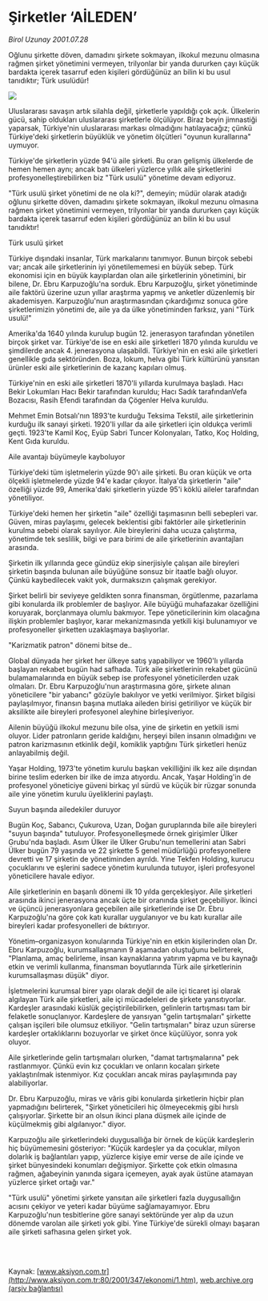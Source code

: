 # Şirketler ‘AİLEDEN’

*Birol Uzunay 2001.07.28*

<div>
 <p class="spot">
  Oğlunu şirkette döven, damadını şirkete sokmayan, ilkokul mezunu olmasına rağmen şirket yönetimini vermeyen, trilyonlar bir yanda dururken çayı küçük bardakta içerek tasarruf eden kişileri gördüğünüz an bilin ki bu usul tanıdıktır; Türk usulüdür!
 </p>
 <p class="metin">
 </p>
 <img border="0" src="/web/20020429230619im_/http://www.aksiyon.com.tr/2001/347/resimler/sirket.jpg"/>
 <p class="metin">
  Uluslararası savaşın artık silahla değil, şirketlerle yapıldığı çok açık. Ülkelerin gücü, sahip oldukları uluslararası şirketlerle ölçülüyor. Biraz beyin jimnastiği yaparsak, Türkiye'nin uluslararası markası olmadığını hatılayacağız; çünkü Türkiye'deki şirketlerin büyüklük ve yönetim ölçütleri "oyunun kurallarına" uymuyor.
 </p>
 <p class="metin">
  Türkiye'de şirketlerin yüzde 94'ü aile şirketi. Bu oran gelişmiş ülkelerde de hemen hemen aynı; ancak batı ülkeleri yüzlerce yıllık aile şirketlerini profesyonelleştirebilirken biz "Türk usulü" yönetime devam ediyoruz.
 </p>
 <p class="metin">
  "Türk usulü şirket yönetimi de ne ola ki?", demeyin; müdür olarak atadığı oğlunu şirkette döven, damadını şirkete sokmayan, ilkokul mezunu olmasına rağmen şirket yönetimini vermeyen, trilyonlar bir yanda dururken çayı küçük bardakta içerek tasarruf eden kişileri gördüğünüz an bilin ki bu usul tanıdıktır!
 </p>
 <p class="arabaslik">
  Türk usulü şirket
 </p>
 <p class="metin">
  Türkiye dışındaki insanlar, Türk markalarını tanımıyor. Bunun birçok sebebi var; ancak aile şirketlerinin iyi yönetilememesi en büyük sebep. Türk ekonomisi için en büyük kayıplardan olan aile şirketlerinin yönetimini, bir bilene, Dr. Ebru Karpuzoğlu'na sorduk. Ebru Karpuzoğlu, şirket yönetiminde aile faktörü üzerine uzun yıllar araştırma yapmış ve anketler düzenlemiş bir akademisyen. Karpuzoğlu'nun araştırmasından çıkardığımız sonuca göre şirketlerimizin yönetimi de, aile ya da ülke yönetiminden farksız, yani "Türk usulü!"
 </p>
 <p class="metin">
  Amerika'da 1640 yılında kurulup bugün 12. jenerasyon tarafından yönetilen birçok şirket var. Türkiye'de ise en eski aile şirketleri 1870 yılında kuruldu ve şimdilerde ancak 4. jenerasyona ulaşabildi. Türkiye'nin en eski aile şirketleri genellikle gıda sektöründen. Boza, lokum, helva gibi Türk kültürünü yansıtan ürünler eski aile şirketlerinin de kazanç kapıları olmuş.
 </p>
 <p class="metin">
  Türkiye'nin en eski aile şirketleri 1870'li yıllarda kurulmaya başladı. Hacı Bekir Lokumları Hacı Bekir tarafından kuruldu; Hacı Sadık tarafındanVefa Bozacısı, Rasih Efendi tarafından da Çögenler Helva kuruldu.
 </p>
 <p class="metin">
  Mehmet Emin Botsalı'nın 1893'te kurduğu Teksima Tekstil, aile şirketlerinin kurduğu ilk sanayi şirketi. 1920'li yıllar da aile şirketleri için oldukça verimli geçti. 1923'te Kamil Koç, Eyüp Sabri Tuncer Kolonyaları, Tatko, Koç Holding, Kent Gıda kuruldu.
 </p>
 <p class="arabaslik">
  Aile avantajı büyümeyle kayboluyor
 </p>
 <p class="metin">
  Türkiye'deki tüm işletmelerin yüzde 90'ı aile şirketi. Bu oran küçük ve orta ölçekli işletmelerde yüzde 94'e kadar çıkıyor. İtalya'da şirketlerin "aile" özelliği yüzde 99, Amerika'daki şirketlerin yüzde 95'i köklü aileler tarafından yönetiliyor.
 </p>
 <p class="metin">
  Türkiye'deki hemen her şirketin "aile" özelliği taşımasının belli sebepleri var. Güven, miras paylaşımı, gelecek beklentisi gibi faktörler aile şirketlerinin kurulma sebebi olarak sayılıyor. Aile bireylerini daha ucuza çalıştırma, yönetimde tek seslilik, bilgi ve para birimi de aile şirketlerinin avantajları arasında.
 </p>
 <p class="metin">
  Şirketin ilk yıllarında gece gündüz ekip sinerjisiyle çalışan aile bireyleri şirketin başında bulunan aile büyüğüne sonsuz bir itaatle bağlı oluyor. Çünkü kaybedilecek vakit yok, durmaksızın çalışmak gerekiyor.
 </p>
 <p class="metin">
  Şirket belirli bir seviyeye geldikten sonra finansman, örgütlenme, pazarlama gibi konularda ilk problemler de başlıyor. Aile büyüğü muhafazakar özelliğini koruyarak, borçlanmaya olumlu bakmıyor. Tepe yöneticilerinin kim olacağına ilişkin problemler başlıyor, karar mekanizmasında yetkili kişi bulunamıyor ve profesyoneller şirketten uzaklaşmaya başlıyorlar.
 </p>
 <p class="arabaslik">
  "Karizmatik patron" dönemi bitse de..
 </p>
 <p class="metin">
  Global dünyada her şirket her ülkeye satış yapabiliyor ve 1960'lı yıllarda başlayan rekabet bugün had safhada. Türk aile şirketlerinin rekabet gücünü bulamamalarında en büyük sebep ise profesyonel yöneticilerden uzak olmaları. Dr. Ebru Karpuzoğlu'nun araştırmasına göre, şirkete alınan yöneticilere "bir yabancı" gözüyle bakılıyor ve yetki verilmiyor. Şirket bilgisi paylaşılmıyor, finansın başına mutlaka aileden birisi getiriliyor ve küçük bir aksilikte aile bireyleri profesyonel aleyhine birleşiveriyor.
 </p>
 <p class="metin">
  Ailenin büyüğü ilkokul mezunu bile olsa, yine de şirketin en yetkili ismi oluyor. Lider patronların geride kaldığını, herşeyi bilen insanın olmadığını ve patron karizmasının etkinlik değil, komiklik yaptığını Türk şirketleri henüz anlayabilmiş değil.
 </p>
 <p class="metin">
  Yaşar Holding, 1973'te yönetim kurulu başkan vekilliğini ilk kez aile dışından birine teslim ederken bir ilke de imza atıyordu. Ancak, Yaşar Holding'in de profesyonel yöneticiye güveni birkaç yıl sürdü ve küçük bir rüzgar sonunda aile yine yönetim kurulu üyeliklerini paylaştı.
 </p>
 <p class="arabaslik">
  Suyun başında ailedekiler duruyor
 </p>
 <p class="metin">
  Bugün Koç, Sabancı, Çukurova, Uzan, Doğan guruplarında bile aile bireyleri "suyun başında" tutuluyor. Profesyonelleşmede örnek girişimler Ülker Grubu'nda başladı. Asım Ülker ile Ülker Grubu'nun temellerini atan Sabri Ülker bugün 79 yaşında ve 22 şirkette 5 genel müdürlüğü profesyonellere devretti ve 17 şirketin de yönetiminden ayrıldı. Yine Tekfen Holding, kurucu çocuklarını ve eşlerini sadece yönetim kurulunda tutuyor, işleri profesyonel yöneticilere havale ediyor.
 </p>
 <p class="metin">
  Aile şirketlerinin en başarılı dönemi ilk 10 yılda gerçekleşiyor. Aile şirketleri arasında ikinci jenerasyona ancak üçte bir oranında şirket geçebiliyor. İkinci ve üçüncü jenerasyonlara geçebilen aile şirketlerinde ise Dr. Ebru Karpuzoğlu'na göre çok katı kurallar uygulanıyor ve bu katı kurallar aile bireyleri kadar profesyonelleri de bıktırıyor.
 </p>
 <p class="metin">
  Yönetim–organizasyon konularında Türkiye'nin en etkin kişilerinden olan Dr. Ebru Karpuzoğlu, kurumsallaşmanın 9 aşamadan oluştuğunu belirterek, "Planlama, amaç belirleme, insan kaynaklarına yatırım yapma ve bu kaynağı etkin ve verimli kullanma, finansman boyutlarında Türk aile şirketlerinin kurumsallaşması düşük" diyor.
 </p>
 <p class="metin">
  İşletmelerini kurumsal birer yapı olarak değil de aile içi ticaret işi olarak algılayan Türk aile şirketleri, aile içi mücadeleleri de şirkete yansıtıyorlar. Kardeşler arasındaki küslük geçiştirilebilirken, gelinlerin tartışması tam bir felaketle sonuçlanıyor. Kardeşlere de yansıyan "gelin tartışmaları" şirkette çalışan işçileri bile olumsuz etkiliyor. "Gelin tartışmaları" biraz uzun sürerse kardeşler ortaklıklarını bozuyorlar ve şirket önce küçülüyor, sonra yok oluyor.
 </p>
 <p class="metin">
  Aile şirketlerinde gelin tartışmaları olurken, "damat tartışmalarına" pek rastlanmıyor. Çünkü evin kız çocukları ve onların kocaları şirkete yaklaştırılmak istenmiyor. Kız çocukları ancak miras paylaşımında pay alabiliyorlar.
 </p>
 <p class="metin">
  Dr. Ebru Karpuzoğlu, miras ve vâris gibi konularda şirketlerin hiçbir plan yapmadığını belirterek, "Şirket yöneticileri hiç ölmeyecekmiş gibi hırslı çalışıyorlar. Şirkette bir an olsun ikinci plana düşmek aile içinde de küçülmekmiş gibi algılanıyor." diyor.
 </p>
 <p class="metin">
  Karpuzoğlu aile şirketlerindeki duygusallığa bir örnek de küçük kardeşlerin hiç büyümemesini gösteriyor: "Küçük kardeşler ya da çocuklar, milyon dolarlık iş bağlantıları yapıp, yüzlerce kişiye emir verse de aile içinde ve şirket bünyesindeki konumları değişmiyor. Şirkette çok etkin olmasına rağmen, ağabeyinin yanında sigara içemeyen, ayak ayak üstüne atamayan yüzlerce şirket ortağı var."
 </p>
 <p class="metin">
  "Türk usulü" yönetimi şirkete yansıtan aile şirketleri fazla duygusallığın acısını çekiyor ve yeteri kadar büyüme sağlamayamıyor. Ebru Karpuzoğlu'nun tesbitlerine göre sanayi sektöründe yer alıp da uzun dönemde varolan aile şirketi yok gibi.  Yine Türkiye'de sürekli olmayı başaran aile şirketi safhasına gelen şirket yok.
 </p>
 <p class="metin">
 </p>
 <br/>
 <br/>
</div>

Kaynak: [www.aksiyon.com.tr](http://www.aksiyon.com.tr:80/2001/347/ekonomi/1.htm), [web.archive.org (arşiv bağlantısı)](http://web.archive.org/web/20020429230619/http://www.aksiyon.com.tr:80/2001/347/ekonomi/1.htm)
